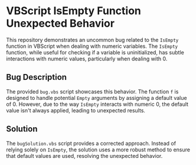# VBScript IsEmpty Function Unexpected Behavior
This repository demonstrates an uncommon bug related to the `IsEmpty` function in VBScript when dealing with numeric variables.  The `IsEmpty` function, while useful for checking if a variable is uninitialized, has subtle interactions with numeric values, particularly when dealing with 0.

## Bug Description
The provided `bug.vbs` script showcases this behavior.  The function `f` is designed to handle potential `Empty` arguments by assigning a default value of 0. However, due to the way `IsEmpty` interacts with numeric 0, the default value isn't always applied, leading to unexpected results.

## Solution
The `bugSolution.vbs` script provides a corrected approach.  Instead of relying solely on `IsEmpty`, the solution uses a more robust method to ensure that default values are used, resolving the unexpected behavior.